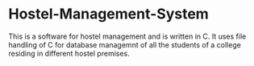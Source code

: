 # Hostel-Management-System

This is a software for hostel management and is written in C.
It uses file handling of C for database managemnt of all the students of a college residing in different hostel premises.
